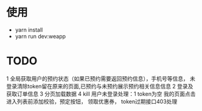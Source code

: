 # 使用
* yarn install 
* yarn run dev:weapp


# TODO
1 全局获取用户的预约状态（如果已预约需要返回预约信息），手机号等信息， 未登录清除token留在原来的页面,已预约与未预约展示预约相关信息信息
2 登录及获取订单信息
3 分页加载数据
4 kill 用户未登录处理：1 token为空 我的页面点击进入列表前添加校验，预定按钮， 领取优惠券， token过期接口403处理